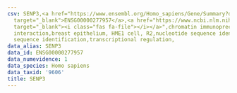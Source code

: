 ```yaml
---
csv: SENP3,<a href="https://www.ensembl.org/Homo_sapiens/Gene/Summary?db=core;g=ENSG00000277957"
  target="_blank">ENSG00000277957</a>,<a href="https://www.ncbi.nlm.nih.gov/pubmed/22863008"
  target="_blank"><i class="fas fa-file"></i></a>",chromatin immunoprecipitation assay,direct
  interaction,breast epithelium, HME1 cell, R2,nucleotide sequence identification,nucleotide
  sequence identification,transcriptional regulation,
data_alias: SENP3
data_id: ENSG00000277957
data_numevidence: 1
data_species: Homo sapiens
data_taxid: '9606'
title: SENP3
---
```

